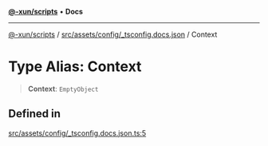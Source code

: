 [**@-xun/scripts**](../../../../../README.md) • **Docs**

***

[@-xun/scripts](../../../../../README.md) / [src/assets/config/\_tsconfig.docs.json](../README.md) / Context

# Type Alias: Context

> **Context**: `EmptyObject`

## Defined in

[src/assets/config/\_tsconfig.docs.json.ts:5](https://github.com/Xunnamius/xscripts/blob/fc291d92ca0fdd07ba7e5cb19471e1a974cabac7/src/assets/config/_tsconfig.docs.json.ts#L5)
